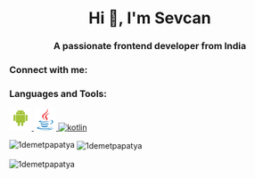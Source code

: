 <h1 align="center">Hi 👋, I'm Sevcan</h1>
<h3 align="center">A passionate frontend developer from India</h3>

<h3 align="left">Connect with me:</h3>
<p align="left">
</p>

<h3 align="left">Languages and Tools:</h3>
<p align="left"> <a href="https://developer.android.com" target="_blank" rel="noreferrer"> <img src="https://raw.githubusercontent.com/devicons/devicon/master/icons/android/android-original-wordmark.svg" alt="android" width="40" height="40"/> </a> <a href="https://www.java.com" target="_blank" rel="noreferrer"> <img src="https://raw.githubusercontent.com/devicons/devicon/master/icons/java/java-original.svg" alt="java" width="40" height="40"/> </a> <a href="https://kotlinlang.org" target="_blank" rel="noreferrer"> <img src="https://www.vectorlogo.zone/logos/kotlinlang/kotlinlang-icon.svg" alt="kotlin" width="40" height="40"/> </a> </p>

<p><img align="left" src="https://github-readme-stats.vercel.app/api/top-langs?username=1demetpapatya&show_icons=true&locale=en&layout=compact" alt="1demetpapatya" /></p>

<p>&nbsp;<img align="center" src="https://github-readme-stats.vercel.app/api?username=1demetpapatya&show_icons=true&locale=en" alt="1demetpapatya" /></p>

<p><img align="center" src="https://github-readme-streak-stats.herokuapp.com/?user=1demetpapatya&" alt="1demetpapatya" /></p>
